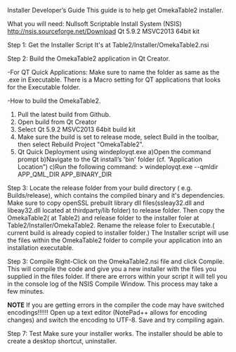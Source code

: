 Installer Developer’s Guide
This guide is to help get OmekaTable2 installer.


What you will need:
Nullsoft Scriptable Install System (NSIS) http://nsis.sourceforge.net/Download
Qt 5.9.2 MSVC2013 64bit kit

Step 1: Get the Installer Script
It's at Table2/Installer/OmekaTable2.nsi


Step 2: Build the OmekaTable2 application in Qt Creator. 


-For QT Quick Applications: Make sure to name the folder as same as the .exe in Executable. There is a Macro setting for QT applications that looks for the Executable folder.

-How to build the OmekaTable2.
1. Pull the latest build from Github.
2. Open build from Qt Creator
3. Select Qt 5.9.2 MSVC2013 64bit build kit
4. Make sure the build is set to release mode, select Build in the toolbar, then select Rebuild Project "OmekaTable2".
5. Qt Quick Deployment using windeployqt.exe
 a)Open the command prompt
 b)Navigate to the Qt install’s 'bin' folder (cf. “Application Location”)
 c)Run the following command:
		> windeployqt.exe    --qmldir    APP_QML_DIR    APP_BINARY_DIR

Step 3: Locate the release folder from your build directory ( e.g. Builds/release), which contains the compiled binary and it's dependencies. Make sure to copy openSSL prebuilt library dll files(ssleay32.dll and libeay32.dll located at thirdparty/lib folder) to release folder. Then copy the OmekaTable2( at Table2) and release folder to the installer foler at Table2/Installer/OmekaTable2. Rename the release foler to Executable.( current build is already copied to installer folder.)
The Installer script will use the files within the OmekaTable2 folder to compile your application into an installation executable. 

Step 3: Compile
Right-Click on the OmekaTable2.nsi file and click Compile. This will compile the code and give you a new installer with the files you supplied in the files folder. If there are errors within your script it will tell you in the console log of the NSIS Compile Window. This process may take a few minutes.

**NOTE** If you are getting errors in the compiler the code may have switched encodings!!!!!!
Open up a text editor (NotePad++ allows for encoding changes) and switch the encoding
to UTF-8. Save and try compiling again.


Step 7: Test
Make sure your installer works. The installer should be able to create a desktop shortcut, uninstaller.
